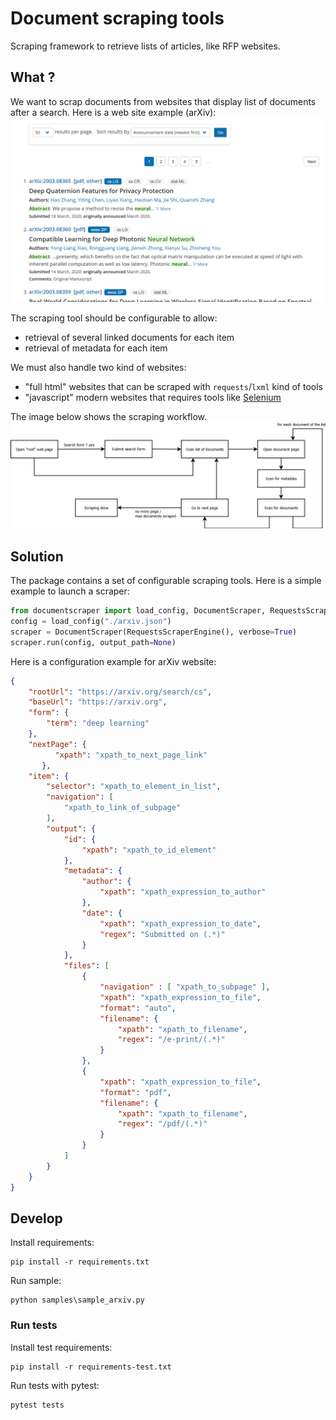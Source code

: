 # Document scraping tools
Scraping framework to retrieve lists of articles, like RFP websites.

## What ?

We want to scrap documents from websites that display list of documents after a search.
Here is a web site example (arXiv):
![arXiv](doc/images/arxiv.png)

The scraping tool should be configurable to allow:
* retrieval of several linked documents for each item
* retrieval of metadata for each item

We must also handle two kind of websites:
* "full html" websites that can be scraped with `requests`/`lxml` kind of tools
* "javascript" modern websites that requires tools like [Selenium](https://selenium-python.readthedocs.io/)

The image below shows the scraping workflow.
![scraping](doc/images/scraping_flow.png)


## Solution

The package contains a set of configurable scraping tools. Here is a simple example to launch a scraper:

```python
from documentscraper import load_config, DocumentScraper, RequestsScraperEngine
config = load_config("./arxiv.json")
scraper = DocumentScraper(RequestsScraperEngine(), verbose=True)
scraper.run(config, output_path=None)
```

Here is a configuration example for arXiv website:

```json
{
	"rootUrl": "https://arxiv.org/search/cs",
	"baseUrl": "https://arxiv.org",
	"form": {
		"term": "deep learning"
	},
	"nextPage": {
		  "xpath": "xpath_to_next_page_link"
       },
	"item": {
		"selector": "xpath_to_element_in_list",
		"navigation": [
			"xpath_to_link_of_subpage"
		],
		"output": {
			"id": {
				"xpath": "xpath_to_id_element"
			},
			"metadata": {
				"author": {
					"xpath": "xpath_expression_to_author"
				},
				"date": {
					"xpath": "xpath_expression_to_date",
					"regex": "Submitted on (.*)"
				}
			},
			"files": [
				{
					"navigation" : [ "xpath_to_subpage" ],
					"xpath": "xpath_expression_to_file",
					"format": "auto",
					"filename": {
						"xpath": "xpath_to_filename",
						"regex": "/e-print/(.*)"
					}
				},
				{
					"xpath": "xpath_expression_to_file",
					"format": "pdf",
					"filename": {
						"xpath": "xpath_to_filename",
						"regex": "/pdf/(.*)"
					}
				}
			]
		}
	}
}
```

## Develop

Install requirements:
```
pip install -r requirements.txt
```

Run sample:
```
python samples\sample_arxiv.py
```

### Run tests

Install test requirements:
```
pip install -r requirements-test.txt
```

Run tests with pytest:
```
pytest tests
```
